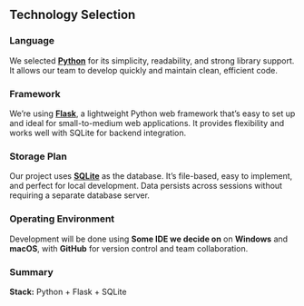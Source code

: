 ## Technology Selection

### Language
We selected **[Python](https://docs.python.org/3/)** for its simplicity, readability, and strong library support. It allows our team to develop quickly and maintain clean, efficient code.

### Framework
We’re using **[Flask](https://flask.palletsprojects.com/en/stable/)**, a lightweight Python web framework that’s easy to set up and ideal for small-to-medium web applications. It provides flexibility and works well with SQLite for backend integration.

### Storage Plan
Our project uses **[SQLite](https://sqlite.org/docs.html)** as the database. It’s file-based, easy to implement, and perfect for local development. Data persists across sessions without requiring a separate database server.

### Operating Environment
Development will be done using **Some IDE we decide on** on **Windows** and **macOS**, with **GitHub** for version control and team collaboration.

### Summary
**Stack:** Python + Flask + SQLite  
